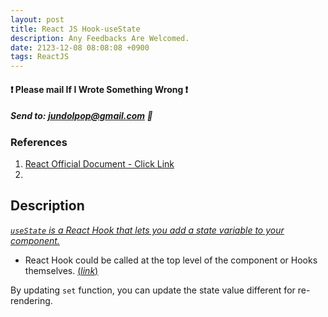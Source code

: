 ```yaml
---
layout: post
title: React JS Hook-useState
description: Any Feedbacks Are Welcomed.
date: 2123-12-08 08:08:08 +0900
tags: ReactJS
---
```


#### ❗ Please mail If I Wrote Something Wrong ❗
##### Send to: <jundolpop@gmail.com> 📧


### References
1. [React Official Document - Click Link](https://react.dev/reference/react/useState)
2. 


<!-- Division -->
## Description

[*`useState` is a React Hook that lets you add a state variable to your component.*](https://react.dev/reference/react/useState#:~:text=useState%20is%20a%20React%20Hook%20that%20lets%20you%20add%20a%20state%20variable%20to%20your%20component.)

- React Hook could be called at the top level of the component or Hooks themselves. [(*link*)](https://react.dev/reference/react/useState#:~:text=useState%20is%20a%20Hook%2C%20so%20you%20can%20only%20call%20it%20at%20the%20top%20level%20of%20your%20component%20or%20your%20own%20Hooks)

By updating `set` function, you can update the state value different for re-rendering.

